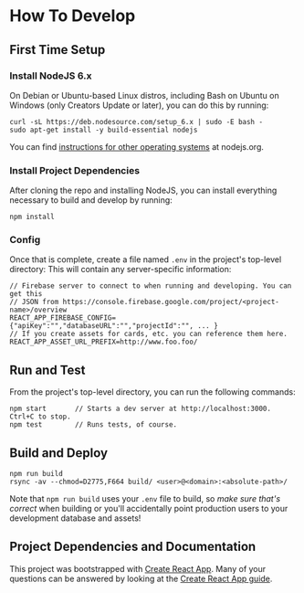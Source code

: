# How To Develop

## First Time Setup

### Install NodeJS 6.x

On Debian or Ubuntu-based Linux distros, including Bash on Ubuntu on Windows (only Creators Update or later), you can do this by running:
```
curl -sL https://deb.nodesource.com/setup_6.x | sudo -E bash -
sudo apt-get install -y build-essential nodejs
```

You can find [instructions for other operating systems](https://nodejs.org/en/download/package-manager/) at nodejs.org.

### Install Project Dependencies

After cloning the repo and installing NodeJS, you can install everything
necessary to build and develop by running:

```
npm install
```

### Config

Once that is complete, create a file named `.env` in the project's top-level
directory: This will contain any server-specific information:

```
// Firebase server to connect to when running and developing. You can get this
// JSON from https://console.firebase.google.com/project/<project-name>/overview
REACT_APP_FIREBASE_CONFIG={"apiKey":"","databaseURL":"","projectId":"", ... }
// If you create assets for cards, etc. you can reference them here.
REACT_APP_ASSET_URL_PREFIX=http://www.foo.foo/
```

## Run and Test

From the project's top-level directory, you can run the following commands:

```
npm start       // Starts a dev server at http://localhost:3000. Ctrl+C to stop.
npm test        // Runs tests, of course.
```

## Build and Deploy

```
npm run build
rsync -av --chmod=D2775,F664 build/ <user>@<domain>:<absolute-path>/
```

Note that `npm run build` uses your `.env` file to build, so *make sure that's
correct* when building or you'll accidentally point production users to your
development database and assets!

## Project Dependencies and Documentation

This project was bootstrapped with
[Create React App](https://github.com/facebookincubator/create-react-app).
Many of your questions can be answered by looking at the
[Create React App guide](https://github.com/facebookincubator/create-react-app/blob/master/packages/react-scripts/template/README.md).

